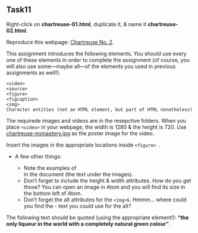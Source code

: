 ## Task11
Right-click on **chartreuse-01.html**, duplicate it, & name it **chartreuse-02.html**.

Reproduce this webpage: [Chartreuse No. 2](pdfs/chartreuse-02.pdf).

This assignment introduces the following elements. You should use every one of these elements in order to complete the assignment (of course, you will also use some—maybe all—of the elements you used in previous assignments as well!).
```
<video>
<source>
<figure>
<figcaption>
<img>
Character entities (not an HTML element, but part of HTML nonetheless)
```
The requirede images and videos are in the resepctive folders. When you place `<video>` in your webpage, the width is 1280 & the height is 720. Use [chartreuse-monastery.jpg](images/chartreuse-monastery.jpg) as the poster image for the video.

Insert the images in the appropriate locations inside `<figure> `.

- A few other things:

    - Note the examples of <figcaption> in the document (the text under the images).
    - Don’t forget to include the height & width attributes. How do you get those? You can open an image in Atom and you will find its size in the bottom left of Atom.
    - Don’t forget the alt attributes for the `<img>`s. Hmmm… where could you find the - text you could use for the alt?

The following text should be quoted (using the appropriate element!): **“the only liqueur in the world with a completely natural green colour”**.
